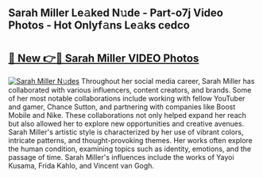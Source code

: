 ## Sarah Miller Le𝚊ked N𝚞de - Part-o7j Video Photos - Hot Onlyf𝚊ns Le𝚊ks cedco

# <h2><a href="http://ab2199.deff.icu/?id=Sarah+Miller">🔗 New 👉🔴 Sarah Miller VIDEO Photos</a></h2>

[![Sarah Miller N𝚞des](https://i.imgur.com/rIISA9y.gif)](http://ab2199.deff.icu/?id=Sarah+Miller)
Throughout her social media career, Sarah Miller has collaborated with various influencers, content creators, and brands. Some of her most notable collaborations include working with fellow YouTuber and gamer, Chance Sutton, and partnering with companies like Boost Mobile and Nike. These collaborations not only helped expand her reach but also allowed her to explore new opportunities and creative avenues. Sarah Miller's artistic style is characterized by her use of vibrant colors, intricate patterns, and thought-provoking themes. Her works often explore the human condition, examining topics such as identity, emotions, and the passage of time. Sarah Miller's influences include the works of Yayoi Kusama, Frida Kahlo, and Vincent van Gogh.
